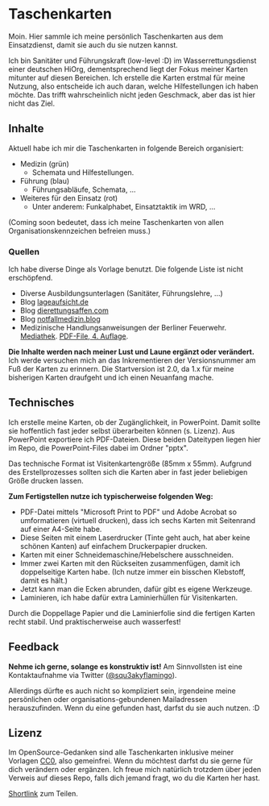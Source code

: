 # Taschenkarten
Moin. Hier sammle ich meine persönlich Taschenkarten aus dem Einsatzdienst, damit sie auch du sie nutzen kannst.

Ich bin Sanitäter und Führungskraft (low-level :D) im Wasserrettungsdienst einer deutschen HiOrg, dementsprechend liegt der Fokus meiner Karten mitunter auf diesen Bereichen. Ich erstelle die Karten erstmal für meine Nutzung, also entscheide ich auch daran, welche Hilfestellungen ich haben möchte. Das trifft wahrscheinlich nicht jeden Geschmack, aber das ist hier nicht das Ziel.

## Inhalte
Aktuell habe ich mir die Taschenkarten in folgende Bereich organisiert:
* Medizin (grün)
  * Schemata und Hilfestellungen.
* Führung (blau)
  * Führungsabläufe, Schemata, ...
* Weiteres für den Einsatz (rot)
  * Unter anderem: Funkalphabet, Einsatztaktik im WRD, ...

(Coming soon bedeutet, dass ich meine Taschenkarten von allen Organisationskennzeichen befreien muss.)

### Quellen
Ich habe diverse Dinge als Vorlage benutzt. Die folgende Liste ist nicht erschöpfend.
* Diverse Ausbildungsunterlagen (Sanitäter, Führungslehre, ...)
* Blog [lageaufsicht.de](https://lageaufsicht.de)
* Blog [dierettungsaffen.com](https://dierettungsaffen.com)
* Blog [notfallmedizin.blog](https://notfallmedizin.blog)
* Medizinische Handlungsanweisungen der Berliner Feuerwehr. [Mediathek](https://www.berliner-feuerwehr.de/service/mediathek/fachthemen/). [PDF-File, 4. Auflage](https://www.berliner-feuerwehr.de/fileadmin/bfw/dokumente/Publikationen/Rettungsdienst/Medizinische_Handlungsanweisungen_Berliner_Notfallrettung__06_2021.pdf).

**Die Inhalte werden nach meiner Lust und Laune ergänzt oder verändert.** Ich werde versuchen mich an das Inkrementieren der Versionsnummer am Fuß der Karten zu erinnern. Die Startversion ist 2.0, da 1.x für meine bisherigen Karten draufgeht und ich einen Neuanfang mache.

## Technisches
Ich erstelle meine Karten, ob der Zugänglichkeit, in PowerPoint. Damit sollte sie hoffentlich fast jeder selbst überarbeiten können (s. Lizenz). Aus PowerPoint exportiere ich PDF-Dateien. Diese beiden Dateitypen liegen hier im Repo, die PowerPoint-Files dabei im Ordner "pptx".

Das technische Format ist Visitenkartengröße (85mm x 55mm). Aufgrund des Erstellprozesses sollten sich die Karten aber in fast jeder beliebigen Größe drucken lassen.

**Zum Fertigstellen nutze ich typischerweise folgenden Weg:**
* PDF-Datei mittels "Microsoft Print to PDF" und Adobe Acrobat so umformatieren (virtuell drucken), dass ich sechs Karten mit Seitenrand auf einer A4-Seite habe.
* Diese Seiten mit einem Laserdrucker (Tinte geht auch, hat aber keine schönen Kanten) auf einfachem Druckerpapier drucken.
* Karten mit einer Schneidemaschine/Hebelschere ausschneiden.
* Immer zwei Karten mit den Rückseiten zusammenfügen, damit ich doppelseitige Karten habe. (Ich nutze immer ein bisschen Klebstoff, damit es hält.)
* Jetzt kann man die Ecken abrunden, dafür gibt es eigene Werkzeuge.
* Laminieren, ich habe dafür extra Laminierhüllen für Visitenkarten.

Durch die Doppellage Papier und die Laminierfolie sind die fertigen Karten recht stabil. Und praktischerweise auch wasserfest!

## Feedback
**Nehme ich gerne, solange es konstruktiv ist!** Am Sinnvollsten ist eine Kontaktaufnahme via Twitter ([@squ3akyflamingo](https://twitter.com/squ3akyflamingo)).

Allerdings dürfte es auch nicht so kompliziert sein, irgendeine meine persönlichen oder organisations-gebundenen Mailadressen herauszufinden. Wenn du eine gefunden hast, darfst du sie auch nutzen. :D

## Lizenz
Im OpenSource-Gedanken sind alle Taschenkarten inklusive meiner Vorlagen [CC0](LICENSE), also gemeinfrei. Wenn du möchtest darfst du sie gerne für dich verändern oder ergänzen. Ich freue mich natürlich trotzdem über jeden Verweis auf dieses Repo, falls dich jemand fragt, wo du die Karten her hast.

[Shortlink](https://git.io/J41Im) zum Teilen.
